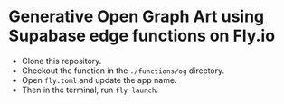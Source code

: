 # Generative Open Graph Art using Supabase edge functions on Fly.io

* Clone this repository.
* Checkout the function in the `./functions/og` directory.
* Open `fly.toml` and update the app name.
* Then in the terminal, run `fly launch`.
